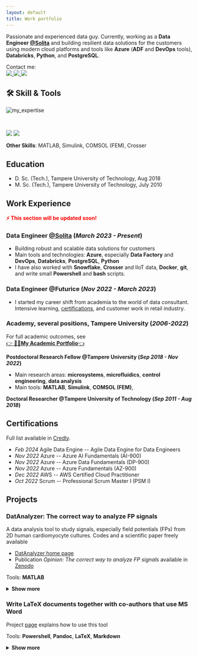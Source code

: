 ```yaml
---
layout: default
title: Work portfolio
---
```


Passionate and experienced data guy. Currently, working as a **Data Engineer [@Solita](https://www.solita.fi/)** and building resilient data solutions for the customers using modern cloud platforms and tools like **Azure** (**ADF** and **DevOps** tools), **Databricks**, **Python**, and **PostgreSQL**.

<div align="left">
  Contact me: 
  <br>
  <a href="mailto:maki.antti.j@gmail.com">
    <img src="https://img.shields.io/badge/Gmail-333333?style=for-the-badge&logo=gmail&logoColor=red" />
  </a>
  <a href="https://www.linkedin.com/in/antti-juhana-maki/" target="_blank">
    <img src="https://img.shields.io/badge/LinkedIn-0077B5?style=for-the-badge&logo=linkedin&logoColor=white" target="_blank" />
  </a>
  <a href="https://anahill.github.io/" target="_blank">
    <img src="https://img.shields.io/badge/GitHub-%23121011.svg?style=for-the-badge&logo=github&logoColor=white" target="_blank" />
  </a>
</div>

## 🛠️ Skill & Tools
<!-- TODO: more text,  -->
![my_expertise](pics/bubble_expertise.png)

<br>
<p align="left">
<!-- https://github.com/tandpfun/skill-icons#readme -->
  <img src="https://skillicons.dev/icons?i=azure,postgres" />
  <img src="https://skillicons.dev/icons?i=python,powershell,bash" />
  <!-- <img src="https://skillicons.dev/icons?i=azure, adf,databricks,postgres" />
  <img src="https://skillicons.dev/icons?i=python,sql,spark,powershell,bash" /> -->
</p>
<!-- <hr> -->

**Other Skills**: MATLAB, Simulink, COMSOL (FEM), Crosser

## Education
- D. Sc. (Tech.), Tampere University of Technology, Aug 2018
- M. Sc. (Tech.), Tampere University of Technology, July 2010

## Work Experience
<!-- TODO:  -->
<span style="color:red"><strong>⚡ This section will be updated soon!</strong></span>  


### **Data Engineer [@Solita](https://www.solita.fi/) (_March 2023 - Present_)**
- Building robust and scalable data solutions for customers
- Main tools and technologies: **Azure**, especially **Data Factory** and **DevOps**, **Databricks**, **PostgreSQL**, **Python**
- I have also worked with **Snowflake**, **Crosser** and IIoT data, **Docker**, **git**, and write small **Powershell** and **bash** scripts.

### **Data Engineer @Futurice (_Nov 2022 - March 2023_)**
- I started my career shift from academia to the world of data consultant. Intensive learning, [certifications](#Certifications), and customer work in retail industry. 

### **Academy, several positions, Tampere University (_2006-2022_)**
For full academic outcomes, see   
[👉 **👨‍🔬My Academic Portfolio**👈](https://anahill.github.io/academic-portfolio/)

**Postdoctoral Research Fellow @Tampere University (_Sep 2018 - Nov 2022_)**
- Main research areas: **microsystems**, **microfluidics**, **control engineering**, **data analysis**
- Main tools: **MATLAB**, **Simulink**, **COMSOL (FEM)**, 

**Doctoral Researcher @Tampere University of Technology (_Sep 2011 - Aug 2018_)**




## Certifications
Full list available in [Credly](https://www.credly.com/users/antti-juhana-maki).
- *Feb 2024* Agile Data Engine -- Agile Data Engine for Data Engineers 
- *Nov 2022* Azure -- Azure AI Fundamentals (AI-900)
- *Nov 2022* Azure -- Azure Data Fundamentals (DP-900)
- *Nov 2022* Azure -- Azure Fundamentals (AZ-900)
- *Dec 2022* AWS -- AWS Certified Cloud Practitioner
- *Oct 2022* Scrum -- Professional Scrum Master I (PSM I)

## Projects

### DatAnalyzer: The correct way to analyze FP signals
A data analysis tool to study signals, especially field potentials (FPs) from 2D human cardiomyocyte cultures. Codes and a scientific paper freely available
- [DatAnalyzer home page](https://github.com/AnaHill/DatAnalyzer)  
- Publication _Opinion: The correct way to analyze FP signals_ available in [Zenodo](https://doi.org/10.5281/zenodo.10205591)

Tools: **MATLAB**

<details>
  <summary><strong>Show more</strong></summary>
  <p>
    Developed a method and tool (<em>DatAnalyzer</em>) to analyze field potential (FP) signals from 2D human induced pluripotent stem cell-derived cardiomyocyte (hiPSC-CM) cultures.
  </p>
  <p>
    I summarized how FP signals have been analyzed in various—sometimes even contradictory—ways in the literature and proposed my own method that could be considered.
  </p>
  <p>
    <img src="/pics/DatAnalyzer.png" alt="DatAnalyzer in action" style="max-width: 100%; height: auto;">
  </p>
</details>


### Write LaTeX documents together with co-authors that use MS Word
Project [page](https://github.com/AnaHill/Write-LaTeX-documents-using-Word) explains how to use this tool

Tools: **Powershell**, **Pandoc**, **LaTeX**, **Markdown**

<details>
  <summary><strong>Show more</strong></summary>
  <p>
    Do you want to use LaTeX for your (scientific) paper but struggle because your co-authors, such as your supervisor, prefer Word? This tool is for you!
  </p>
  <p>
    Minimize the hassle of exporting files in different formats and copy-pasting text between LaTeX and Word, while still being able to write LaTeX documents and publish high-quality papers.
  </p>
  <p>
    For example, this paper, freely available 
    <a href="https://ieeexplore.ieee.org/document/10242335" target="_blank">here</a>, 
    was written using this tool:
  </p>
  <blockquote>
    <strong>A.-J. Mäki, J. T. Koivumäki, J. Hyttinen, and P. Kallio</strong><br>
    "Simulation-Based Study of Control Strategies for Beating of Human Cardiomyocyte Cultures,"<br>
    <em>IEEE Transactions on Automation Science and Engineering</em>,<br>
    DOI: <a href="https://doi.org/10.1109/TASE.2023.3309668" target="_blank">10.1109/TASE.2023.3309668</a>.
  </blockquote>
  <p>
    <img src="/pics/write_latex_documents_with_Word.png" alt="How to write LaTeX documents using Word" style="max-width: 100%; height: auto;">
  </p>
</details>
